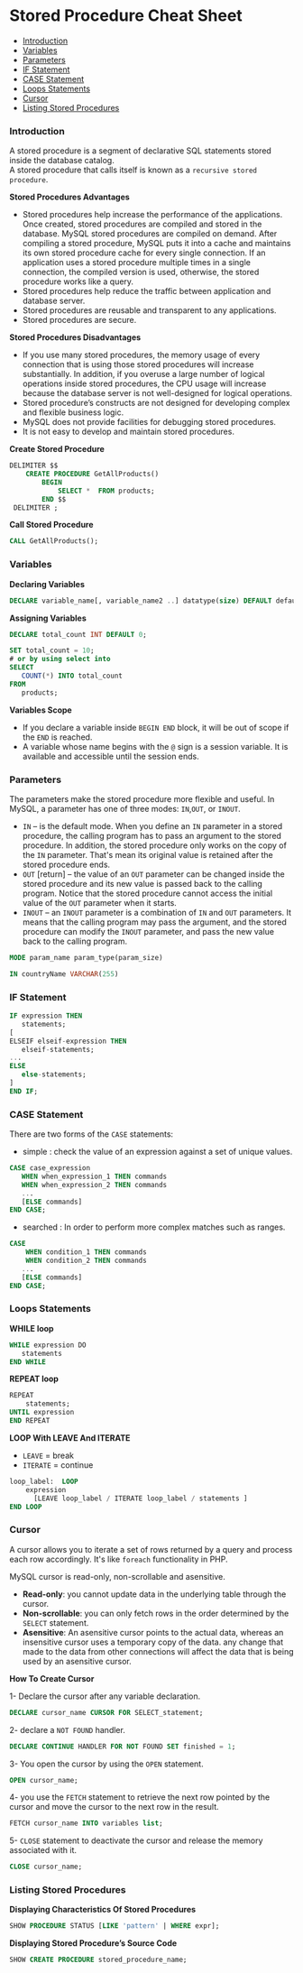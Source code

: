 # Stored Procedure Cheat Sheet

* [Introduction](#introduction)
* [Variables](#variables)
* [Parameters](#parameters)
* [IF Statement](#if-statement)
* [CASE Statement](#case-statement)
* [Loops Statements](#loops-statements)
* [Cursor](#cursor)
* [Listing Stored Procedures](#listing-stored-procedures)

### Introduction
A stored procedure is a segment of declarative SQL statements stored inside the database catalog. <br>
A stored procedure that calls itself is known as a `recursive stored procedure`.

**Stored Procedures Advantages**

* Stored procedures help increase the performance of the applications. Once created, stored procedures are compiled and stored in the database. MySQL stored procedures are compiled on demand. After compiling a stored procedure, MySQL puts it into a cache and maintains its own stored procedure cache for every single connection. If an application uses a stored procedure multiple times in a single connection, the compiled version is used, otherwise, the stored procedure works like a query.
* Stored procedures help reduce the traffic between application and database server.
* Stored procedures are reusable and transparent to any applications.
* Stored procedures are secure.

**Stored Procedures Disadvantages**

* If you use many stored procedures, the memory usage of every connection that is using those stored procedures will increase substantially. In addition, if you overuse a large number of logical operations inside stored procedures, the CPU usage will increase because the database server is not well-designed for logical operations.
* Stored procedure’s constructs are not designed for developing complex and flexible business logic.
* MySQL does not provide facilities for debugging stored procedures.
* It is not easy to develop and maintain stored procedures.

**Create Stored Procedure**
```sql
DELIMITER $$
    CREATE PROCEDURE GetAllProducts()
        BEGIN
            SELECT *  FROM products;
        END $$
 DELIMITER ;
```

**Call Stored Procedure**
```sql
CALL GetAllProducts();
```

### Variables
**Declaring Variables**
```sql
DECLARE variable_name[, variable_name2 ..] datatype(size) DEFAULT default_value;
```

**Assigning Variables**
```sql
DECLARE total_count INT DEFAULT 0;

SET total_count = 10;
# or by using select into
SELECT
   COUNT(*) INTO total_count
FROM
   products;
```

**Variables Scope**
* If you declare a variable inside `BEGIN END` block, it will be out of scope if the `END` is reached.
* A variable whose name begins with the `@` sign is a session variable. It is available and accessible until the session ends.

### Parameters
The parameters make the stored procedure more flexible and useful. In MySQL, a parameter has one of three modes: `IN`,`OUT`, or `INOUT`.
* `IN` – is the default mode. When you define an `IN` parameter in a stored procedure, the calling program has to pass an argument to the stored procedure. In addition, the stored procedure only works on the copy of the `IN` parameter. That's mean its original value is retained after the stored procedure ends.
* `OUT` [return] – the value of an `OUT` parameter can be changed inside the stored procedure and its new value is passed back to the calling program. Notice that the stored procedure cannot access the initial value of the `OUT` parameter when it starts.
* `INOUT` – an `INOUT` parameter is a combination of `IN` and `OUT` parameters. It means that the calling program may pass the argument, and the stored procedure can modify the `INOUT` parameter, and pass the new value back to the calling program.

```sql
MODE param_name param_type(param_size)

IN countryName VARCHAR(255)
```

### IF Statement
```sql
IF expression THEN
   statements;
[
ELSEIF elseif-expression THEN
   elseif-statements;
...
ELSE
   else-statements;
]
END IF;
```

### CASE Statement
There are two forms of the `CASE` statements:
* simple : check the value of an expression against a set of unique values.
```sql
CASE case_expression
   WHEN when_expression_1 THEN commands
   WHEN when_expression_2 THEN commands
   ...
   [ELSE commands]
END CASE;
```
* searched : In order to perform more complex matches such as ranges.
```sql
CASE
    WHEN condition_1 THEN commands
    WHEN condition_2 THEN commands
   ...
   [ELSE commands]
END CASE;
```

### Loops Statements
**WHILE loop**
```sql
WHILE expression DO
   statements
END WHILE
```
**REPEAT loop**
```sql
REPEAT
    statements;
UNTIL expression
END REPEAT
```
**LOOP With LEAVE And ITERATE**
* `LEAVE` = break
* `ITERATE` = continue
```sql
loop_label:  LOOP
    expression
      [LEAVE loop_label / ITERATE loop_label / statements ]
END LOOP
```

### Cursor
A cursor allows you to iterate a set of rows returned by a query and process each row accordingly. It's like `foreach` functionality in PHP.

MySQL cursor is read-only, non-scrollable and asensitive.

* **Read-only**: you cannot update data in the underlying table through the cursor.
* **Non-scrollable**: you can only fetch rows in the order determined by the `SELECT` statement.
* **Asensitive**: An asensitive cursor points to the actual data, whereas an insensitive cursor uses a temporary copy of the data. any change that made to the data from other connections will affect the data that is being used by an asensitive cursor.

**How To Create Cursor**

1- Declare the cursor after any variable declaration.
```sql
DECLARE cursor_name CURSOR FOR SELECT_statement;
```
2- declare a `NOT FOUND` handler.
```sql
DECLARE CONTINUE HANDLER FOR NOT FOUND SET finished = 1;
```
3- You open the cursor by using the `OPEN` statement.
```sql
OPEN cursor_name;
```
4- you use the `FETCH` statement to retrieve the next row pointed by the cursor and move the cursor to the next row in the result.
```sql
FETCH cursor_name INTO variables list;
```
5- `CLOSE` statement to deactivate the cursor and release the memory associated with it.
```sql
CLOSE cursor_name;
```

### Listing Stored Procedures
**Displaying Characteristics Of Stored Procedures**
```sql
SHOW PROCEDURE STATUS [LIKE 'pattern' | WHERE expr];
```
**Displaying Stored Procedure’s Source Code**
```sql
SHOW CREATE PROCEDURE stored_procedure_name;
```
